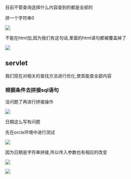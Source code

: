 目前不管查询选择什么内容查到的都是全部的

拼一个字符串0

![](https://sumomoriaty.oss-cn-beijing.aliyuncs.com/markdown/20190723141542.png)

不能在html加,因为我们有这句话,里面的html语句都被覆盖掉了

![](https://sumomoriaty.oss-cn-beijing.aliyuncs.com/markdown/20190723141658.png)

## servlet

我们现在对相关的查找方法进行优化,使其能查全部内容

### 根据条件去拼接sql语句

没问题了再进行拼接操作

![](https://sumomoriaty.oss-cn-beijing.aliyuncs.com/markdown/20190723141918.png)

日期这么写有问题

先在orcle环境中进行测试

![](https://sumomoriaty.oss-cn-beijing.aliyuncs.com/markdown/20190723142053.png)

因为日期是字符串拼接,所以传入参数也有相应的改变

![](https://sumomoriaty.oss-cn-beijing.aliyuncs.com/markdown/20190723142203.png)

![](https://sumomoriaty.oss-cn-beijing.aliyuncs.com/markdown/20190723142453.png)

